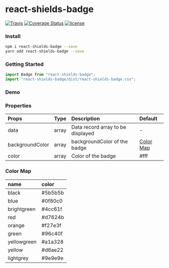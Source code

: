 # react-shields-badge

[![Travis](https://travis-ci.org/skycloud1030/react-shields-badge.svg?branch=master)](https://travis-ci.org/skycloud1030/react-shields-badge)
[![Coverage Status](https://coveralls.io/repos/github/skycloud1030/react-shields-badge/badge.svg?branch=master)](https://coveralls.io/github/skycloud1030/react-shields-badge?branch=master)
[![license](https://img.shields.io/badge/license-MIT-blue.svg)](LICENSE)

### Install

```sh
npm i react-shields-badge --save
yarn add react-shields-badge --save
```

### Getting Started

```js
import Badge from "react-shields-badge";
import "react-shields-badge/dist/react-shields-badge.css";
```

### Demo

### Properties

| Props           | Type  | Description                       | Default                 |
| :-------------- | :---- | :-------------------------------- | :---------------------- |
| data            | array | Data record array to be displayed | -                       |
| backgroundColor | array | backgroundColor of the badge      | [Color Map](#color-map) |
| color           | array | Color of the badge                | #fff                    |

### Color Map

| name        | color   |
| :---------- | :------ |
| black       | #5b5b5b |
| blue        | #0f80c0 |
| brightgreen | #4cc61f |
| red         | #d7624b |
| orange      | #f27e3f |
| green       | #96c40f |
| yellowgreen | #a1a328 |
| yellow      | #d6ae22 |
| lightgrey   | #9e9e9e |
